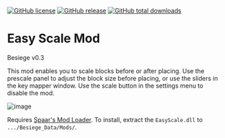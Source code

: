 [![GitHub license](https://img.shields.io/github/license/lench4991/EasyScaleMod.svg)](https://github.com/lench4991/EasyScaleMod/blob/master/LICENSE.md)
[![GitHub release](https://img.shields.io/github/release/lench4991/EasyScaleMod.svg)](https://github.com/lench4991/EasyScaleMod/releases)
[![GitHub total downloads](https://img.shields.io/github/downloads/lench4991/EasyScaleMod/total.svg)](https://github.com/lench4991/EasyScaleMod/releases)

# Easy Scale Mod
Besiege v0.3

This mod enables you to scale blocks before or after placing. Use the prescale panel to adjust the block size before placing, or use the sliders in the key mapper window. Use the scale button in the settings menu to disable the mod.

![image](http://i.imgur.com/5LtzTgL.gif)

Requires [Spaar's Mod Loader](http://forum.spiderlinggames.co.uk/index.php?threads/spaars-mod-loader-1-5-4-besiege-v0-4.519/).
To install, extract the `EasyScale.dll` to `.../Besiege_Data/Mods/`.

